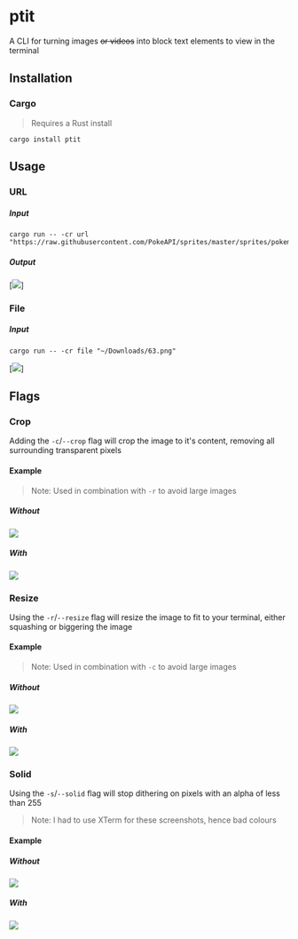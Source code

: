 # ptit
A CLI for turning images ~~or videos~~ into block text elements to view in the terminal

## Installation
### Cargo
> Requires a Rust install
```shell
cargo install ptit
```

## Usage
### URL
##### Input
```shell
cargo run -- -cr url "https://raw.githubusercontent.com/PokeAPI/sprites/master/sprites/pokemon/132.png"
```
##### Output
[![](.github/image/ditto.png)]

### File
##### Input
```shell
cargo run -- -cr file "~/Downloads/63.png"
```
[![](.github/image/abra.png)]

## Flags
### Crop
Adding the `-c`/`--crop` flag will crop the image to it's content, removing all surrounding transparent pixels
#### Example
> Note: Used in combination with `-r` to avoid large images
##### Without
![](.github/image/wurmple_uncropped.png)
##### With
![](.github/image/wurmple_cropped.png)

### Resize
Using the `-r`/`--resize` flag will resize the image to fit to your terminal, either squashing or biggering the image
#### Example
> Note: Used in combination with `-c` to avoid large images
##### Without
![](.github/image/ekans_big.png)
##### With
![](.github/image/ekans_small.png)

### Solid
Using the `-s`/`--solid` flag will stop dithering on pixels with an alpha of less than 255
> Note: I had to use XTerm for these screenshots, hence bad colours
#### Example
##### Without
![](.github/image/gradient.png)
##### With
![](.github/image/gradient_solid.png)
